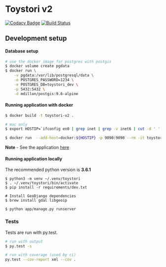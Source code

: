 # Toystori v2

[![Codacy Badge](https://api.codacy.com/project/badge/Grade/b03ea0563d9d49ccaa12713d61989ceb)](https://www.codacy.com/app/caulagi/v2?utm_source=github.com&utm_medium=referral&utm_content=toystori/v2&utm_campaign=badger)
[![Build Status](https://travis-ci.org/toystori/v2.svg?branch=master)](https://travis-ci.org/toystori/v2)


## Development setup


#### Database setup

```bash
# use the docker image for postgres with postgis
$ docker volume create pgdata
$ docker run \
    -v pgdata:/var/lib/postgresql/data \
    -e POSTGRES_PASSWORD=1234 \
    -e POSTGRES_DB=toystori_dev \
    -p 5432:5432 \
    -d mdillon/postgis:9.6-alpine
```

#### Running application with docker

```bash
$ docker build -t toystori-v2 .

# mac only
$ export HOSTIP=`ifconfig en0 | grep inet | grep -v inet6 | cut -d ' ' -f2`

$ docker run  --add-host=docker:${HOSTIP} -p 9090:9090 --rm -it toystori-v2
```

**Note** - See the application [here](http://localhost:9090/)

#### Running application locally

The recommended python version is **3.6.1**

```
$ python3 -m venv ~/.venv/toystori
$ . ~/.venv/toystori/bin/activate
$ pip install -r requirements/dev.txt

# Install GeoDjango dependencies
$ brew install gdal libgeoip

$ python app/manage.py runserver
```

### Tests

Tests are run with py.test. 

```bash
# run with output
$ py.test -s

# run with coverage (used by ci)
py.test --cov-report xml --cov .
```

